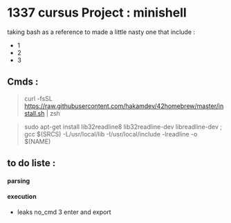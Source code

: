 # 1337 cursus Project : minishell 
taking bash as a reference to made a little nasty one that include : 
- 1 
- 2
- 3

## Cmds :

> curl -fsSL https://raw.githubusercontent.com/hakamdev/42homebrew/master/install.sh | zsh

> sudo apt-get install lib32readline8 lib32readline-dev libreadline-dev ; gcc $(SRCS) -L/usr/local/lib -I/usr/local/include -lreadline -o $(NAME) 

## to do liste  : 

#### parsing


#### execution

- leaks  no_cmd 3 enter  and export